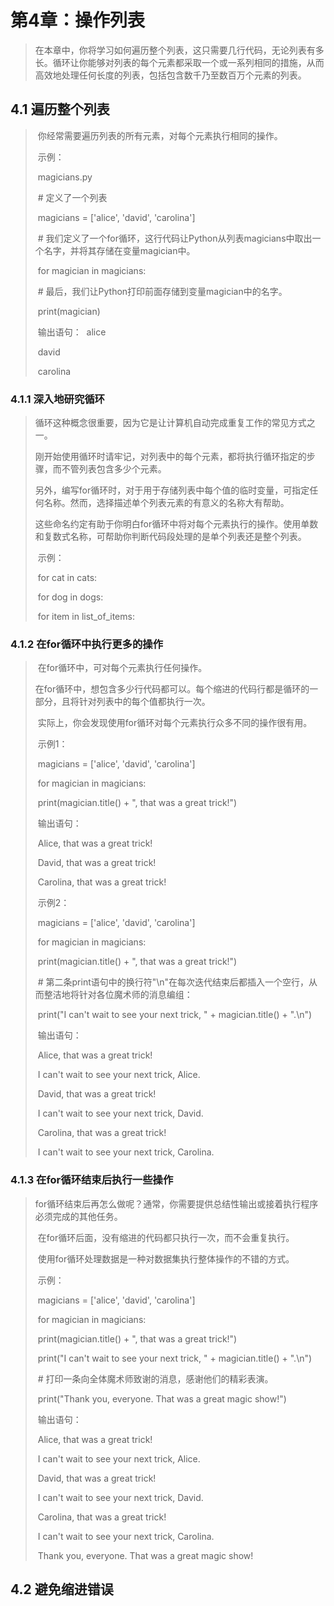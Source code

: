 # 第4章：操作列表

>   ​		在本章中，你将学习如何遍历整个列表，这只需要几行代码，无论列表有多长。循环让你能够对列表的每个元素都采取一个或一系列相同的措施，从而高效地处理任何长度的列表，包括包含数千乃至数百万个元素的列表。

## 4.1 遍历整个列表

>   ​		你经常需要遍历列表的所有元素，对每个元素执行相同的操作。
>
>   ​		示例：
>
>   ​				magicians.py
>
>   ​				\# 定义了一个列表
>
>   ​				magicians = ['alice', 'david', 'carolina']
>
>   ​				\# 我们定义了一个for循环，这行代码让Python从列表magicians中取出一个名字，并将其存储在变量magician中。
>
>   ​				for magician in magicians:
>
>   ​				\# 最后，我们让Python打印前面存储到变量magician中的名字。
>
>   ​					print(magician)
>
>   ​				输出语句：
>   ​				alice
>
>   ​				david
>
>   ​				carolina

### 4.1.1 深入地研究循环

>   ​		循环这种概念很重要，因为它是让计算机自动完成重复工作的常见方式之一。
>
>   ​		刚开始使用循环时请牢记，对列表中的每个元素，都将执行循环指定的步骤，而不管列表包含多少个元素。
>
>   ​		另外，编写for循环时，对于用于存储列表中每个值的临时变量，可指定任何名称。然而，选择描述单个列表元素的有意义的名称大有帮助。
>
>   ​		这些命名约定有助于你明白for循环中将对每个元素执行的操作。使用单数和复数式名称，可帮助你判断代码段处理的是单个列表还是整个列表。
>
>   ​		示例：
>
>   ​				for cat in cats:
>
>   ​				for dog in dogs:
>
>   ​				for item in list_of_items:

### 4.1.2 在for循环中执行更多的操作

>​		在for循环中，可对每个元素执行任何操作。
>
>​		在for循环中，想包含多少行代码都可以。每个缩进的代码行都是循环的一部分，且将针对列表中的每个值都执行一次。
>
>​		实际上，你会发现使用for循环对每个元素执行众多不同的操作很有用。
>
>​		示例1：
>
>​				magicians = ['alice', 'david', 'carolina']
>
>​				for magician in magicians:
>
>​					print(magician.title() + ", that was a great trick!")
>
>​				输出语句：
>
>​				Alice, that was a great trick!
>
>​				David, that was a great trick!
>
>​				Carolina, that was a great trick!
>
>​		示例2：
>
>​				magicians = ['alice', 'david', 'carolina']
>
>​				for magician in magicians:
>
>​					print(magician.title() + ", that was a great trick!")
>
>​					\# 第二条print语句中的换行符"\n"在每次迭代结束后都插入一个空行，从而整洁地将针对各位魔术师的消息编组：
>
>​					print("I can't wait to see your next trick, " + magician.title() + ".\n")
>
>​				输出语句：
>
>​				Alice, that was a great trick!
>
>​				I can't wait to see your next trick, Alice.
>
>
>
>​				David, that was a great trick!
>
>​				I can't wait to see your next trick, David.
>
>
>
>​				Carolina, that was a great trick!
>
>​				I can't wait to see your next trick, Carolina.

### 4.1.3 在for循环结束后执行一些操作

>   ​		for循环结束后再怎么做呢？通常，你需要提供总结性输出或接着执行程序必须完成的其他任务。
>
>   ​		在for循环后面，没有缩进的代码都只执行一次，而不会重复执行。
>
>   ​		使用for循环处理数据是一种对数据集执行整体操作的不错的方式。
>
>   ​		示例：
>
>   ​				magicians = ['alice', 'david', 'carolina']
>
>   ​				for magician in magicians:
>
>   ​					print(magician.title() + ", that was a great trick!")
>
>   ​					print("I can't wait to see your next trick, " + magician.title() + ".\n")
>
>   ​				\# 打印一条向全体魔术师致谢的消息，感谢他们的精彩表演。
>
>   ​				print("Thank you, everyone. That was a great magic show!")
>
>   ​				输出语句：
>
>   ​				Alice, that was a great trick!
>
>   ​				I can't wait to see your next trick, Alice.
>
>   
>
>   ​				David, that was a great trick!
>
>   ​				I can't wait to see your next trick, David.
>
>   
>
>   ​				Carolina, that was a great trick!
>
>   ​				I can't wait to see your next trick, Carolina.
>
>   
>
>   ​				Thank you, everyone. That was a great magic show!					

## 4.2 避免缩进错误

